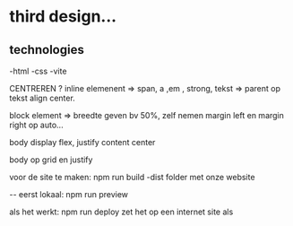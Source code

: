 # third design...

## technologies

-html
-css
-vite

CENTREREN ?
inline elemenent => span, a ,em , strong, tekst
=> parent op tekst align center.

block element => breedte geven bv 50%, zelf nemen
margin left en margin right op auto...

body display flex, justify content center

body op grid en justify

voor de site te maken:
npm run build
-dist folder met onze website

-- eerst lokaal: npm run preview

als het werkt: npm run deploy
zet het op een internet site
als
